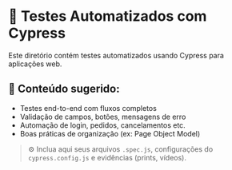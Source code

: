 # 🤖 Testes Automatizados com Cypress

Este diretório contém testes automatizados usando Cypress para aplicações web.

## 📂 Conteúdo sugerido:
- Testes end-to-end com fluxos completos
- Validação de campos, botões, mensagens de erro
- Automação de login, pedidos, cancelamentos etc.
- Boas práticas de organização (ex: Page Object Model)

> ⚙️ Inclua aqui seus arquivos `.spec.js`, configurações do `cypress.config.js` e evidências (prints, vídeos).
